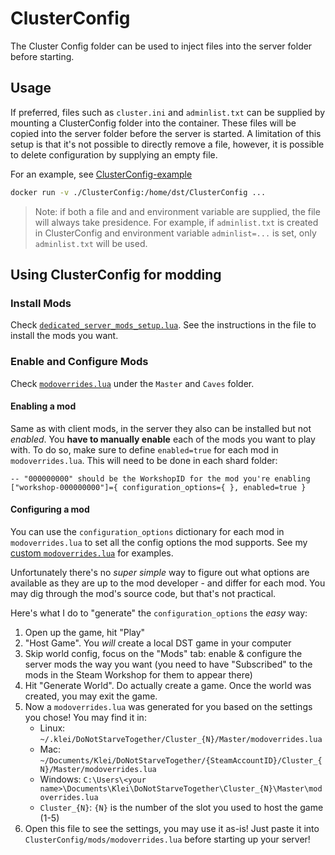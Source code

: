 # ClusterConfig

The Cluster Config folder can be used to inject files into the server folder before starting.

## Usage

If preferred, files such as `cluster.ini` and `adminlist.txt` can be supplied by mounting a ClusterConfig folder into the container. These files will be copied into the server folder before the server is started. A limitation of this setup is that it's not possible to directly remove a file, however, it is possible to delete configuration by supplying an empty file.

For an example, see [ClusterConfig-example](./ClusterConfig-example/)

```sh
docker run -v ./ClusterConfig:/home/dst/ClusterConfig ...
```

> Note: if both a file and and environment variable are supplied, the file will always take presidence. For example, if `adminlist.txt` is created in ClusterConfig and environment variable `adminlist=...` is set, only `adminlist.txt` will be used.

## Using ClusterConfig for modding

### Install Mods

Check [`dedicated_server_mods_setup.lua`](./ClusterConfig-example/mods/dedicated_server_mods_setup.lua). See the instructions in the file to install the mods you want.

### Enable and Configure Mods

Check [`modoverrides.lua`](./ClusterConfig-example/Master/modoverrides.lua) under the `Master` and `Caves` folder.

#### Enabling a mod

Same as with client mods, in the server they also can be installed but not _enabled_. You **have to manually enable** each of the mods you want to play with. To do so, make sure to define `enabled=true` for each mod in `modoverrides.lua`. This will need to be done in each shard folder:

```text
-- "000000000" should be the WorkshopID for the mod you're enabling
["workshop-000000000"]={ configuration_options={ }, enabled=true }
```

#### Configuring a mod

You can use the `configuration_options` dictionary for each mod in `modoverrides.lua` to set all the config options the mod supports. See my [custom `modoverrides.lua`](./modoverrides-custom.lua) for examples.

Unfortunately there's no _super simple_ way to figure out what options are available as they are up to the mod developer - and differ for each mod. You may dig through the mod's source code, but that's not practical.

Here's what I do to "generate" the `configuration_options` the _easy_ way:

1. Open up the game, hit "Play"
2. "Host Game". You _will_ create a local DST game in your computer
3. Skip world config, focus on the "Mods" tab: enable & configure the server mods the way you want (you need to have "Subscribed" to the mods in the Steam Workshop for them to appear there)
4. Hit "Generate World". Do actually create a game. Once the world was created, you may exit the game.
5. Now a `modoverrides.lua` was generated for you based on the settings you chose! You may find it in:
    * Linux: `~/.klei/DoNotStarveTogether/Cluster_{N}/Master/modoverrides.lua`
    * Mac: `~/Documents/Klei/DoNotStarveTogether/{SteamAccountID}/Cluster_{N}/Master/modoverrides.lua`
    * Windows: `C:\Users\<your name>\Documents\Klei\DoNotStarveTogether\Cluster_{N}\Master\modoverrides.lua`
    * `Cluster_{N}`: `{N}` is the number of the slot you used to host the game (1-5)
6. Open this file to see the settings, you may use it as-is! Just paste it into `ClusterConfig/mods/modoverrides.lua` before starting up your server!
